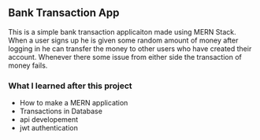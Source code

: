 
## Bank Transaction App
This is a simple bank transaction applicaiton made using MERN Stack. When a user signs up he is given some random amount of money after logging in he can transfer the money to other users who have created their account. Whenever there some issue from either side the transaction of money fails.

### What I learned after this project 
- How to make a MERN application
- Transactions in Database
- api developement
- jwt authentication
